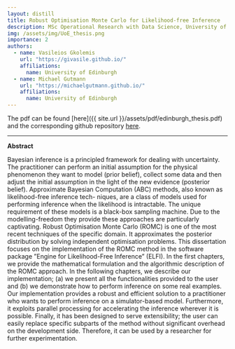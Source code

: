 ```yaml
---
layout: distill
title: Robust Optimisation Monte Carlo for Likelihood-free Inference
description: MSc Operational Research with Data Science, University of Edinburgh (2020)
img: /assets/img/UoE_thesis.png
importance: 2
authors:
  - name: Vasileios Gkolemis
    url: "https://givasile.github.io/"
    affiliations:
      name: University of Edinburgh
  - name: Michael Gutmann
    url: "https://michaelgutmann.github.io/"
    affiliations:
      name: University of Edinburgh 
---
```


The pdf can be found [here]({{ site.url }}/assets/pdf/edinburgh_thesis.pdf) and the corresponding github repository [here](https://github.com/givasile/edinburgh-thesis).

***

**Abstract**

Bayesian inference is a principled framework for dealing with uncertainty. The practitioner can
perform an initial assumption for the physical phenomenon they want to model (prior belief), collect
some data and then adjust the initial assumption in the light of the new evidence (posterior belief).
Approximate Bayesian Computation (ABC) methods, also known as likelihood-free inference tech-
niques, are a class of models used for performing inference when the likelihood is intractable. The
unique requirement of these models is a black-box sampling machine. Due to the modelling-freedom
they provide these approaches are particularly captivating.
Robust Optimisation Monte Carlo (ROMC) is one of the most recent techniques of the specific
domain. It approximates the posterior distribution by solving independent optimisation problems.
This dissertation focuses on the implementation of the ROMC method in the software package ”Engine
for Likelihood-Free Inference” (ELFI). In the first chapters, we provide the mathematical formulation
and the algorithmic description of the ROMC approach. In the following chapters, we describe our
implementation; (a) we present all the functionalities provided to the user and (b) we demonstrate
how to perform inference on some real examples. Our implementation provides a robust and efficient
solution to a practitioner who wants to perform inference on a simulator-based model. Furthermore,
it exploits parallel processing for accelerating the inference wherever it is possible. Finally, it has been
designed to serve extensibility; the user can easily replace specific subparts of the method without
significant overhead on the development side. Therefore, it can be used by a researcher for further
experimentation.

